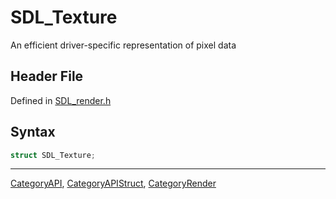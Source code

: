 # SDL_Texture

An efficient driver-specific representation of pixel data

## Header File

Defined in [SDL_render.h](https://github.com/libsdl-org/SDL/blob/SDL2/include/SDL_render.h)

## Syntax

```c
struct SDL_Texture;
```

----
[CategoryAPI](CategoryAPI), [CategoryAPIStruct](CategoryAPIStruct), [CategoryRender](CategoryRender)

